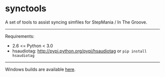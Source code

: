 synctools
=========

A set of tools to assist syncing simfiles for StepMania / In The Groove.

---------

Requirements:

* 2.6 <= Python < 3.0
* hsaudiotag: http://pypi.python.org/pypi/hsaudiotag or `pip install hsaudiotag`

---------

Windows builds are available [here](http://grantgarcia.org/github/synctools/).
